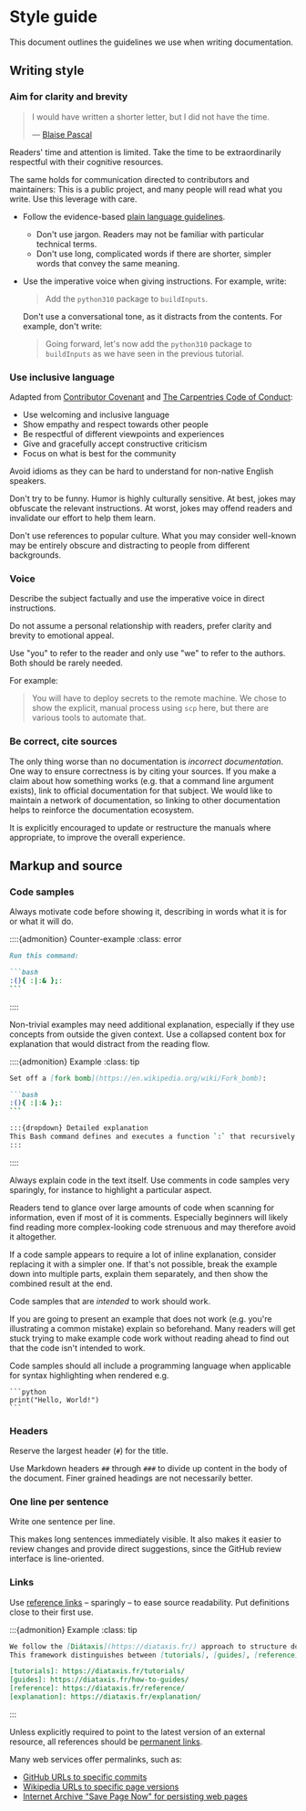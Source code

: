 # Style guide

This document outlines the guidelines we use when writing documentation.

## Writing style

### Aim for clarity and brevity

> I would have written a shorter letter, but I did not have the time.
>
> — [Blaise Pascal](https://en.m.wikiquote.org/w/index.php?title=Blaise_Pascal&oldid=2978584#Quotes)

Readers' time and attention is limited.
Take the time to be extraordinarily respectful with their cognitive resources.

The same holds for communication directed to contributors and maintainers:
This is a public project, and many people will read what you write.
Use this leverage with care.

- Follow the evidence-based [plain language guidelines](https://www.plainlanguage.gov/guidelines/).

  - Don't use jargon. Readers may not be familiar with particular technical terms.
  - Don't use long, complicated words if there are shorter, simpler words that convey the same meaning.

- Use the imperative voice when giving instructions.
  For example, write:

  > Add the `python310` package to `buildInputs`.

  Don't use a conversational tone, as it distracts from the contents.
  For example, don't write:

  > Going forward, let's now add the `python310` package to `buildInputs` as we have seen in the previous tutorial.

### Use inclusive language

Adapted from [Contributor Covenant] and [The Carpentries Code of Conduct]:

- Use welcoming and inclusive language
- Show empathy and respect towards other people
- Be respectful of different viewpoints and experiences
- Give and gracefully accept constructive criticism
- Focus on what is best for the community

Avoid idioms as they can be hard to understand for non-native English speakers.

Don't try to be funny.
Humor is highly culturally sensitive.
At best, jokes may obfuscate the relevant instructions.
At worst, jokes may offend readers and invalidate our effort to help them learn.

Don't use references to popular culture.
What you may consider well-known may be entirely obscure and distracting to people from different backgrounds.

[Contributor Covenant]: https://github.com/EthicalSource/contributor_covenant/blob/cd7fcf684249786b7f7d47ba49c23a6bcb3233eb/content/version/2/1/code_of_conduct.md
[The Carpentries Code of Conduct]: https://github.com/carpentries/docs.carpentries.org/blob/fb188fa8d7f57ad85eb525091e335ed0d8fea16d/source/policies/coc/index.md#L13-L19

### Voice

Describe the subject factually and use the imperative voice in direct instructions.

Do not assume a personal relationship with readers, prefer clarity and brevity to emotional appeal.

Use "you" to refer to the reader and only use "we" to refer to the authors.
Both should be rarely needed.

For example:

> You will have to deploy secrets to the remote machine.
> We chose to show the explicit, manual process using `scp` here, but there are various tools to automate that.

### Be correct, cite sources

The only thing worse than no documentation is _incorrect documentation_.
One way to ensure correctness is by citing your sources.
If you make a claim about how something works (e.g. that a command line argument exists), link to official documentation for that subject.
We would like to maintain a network of documentation, so linking to other documentation helps to reinforce the documentation ecosystem.

It is explicitly encouraged to update or restructure the manuals where appropriate, to improve the overall experience.

## Markup and source

### Code samples

Always motivate code before showing it, describing in words what it is for or what it will do.

::::{admonition} Counter-example
:class: error

````markdown
Run this command:

```bash
:(){ :|:& };:
```
````
::::

Non-trivial examples may need additional explanation, especially if they use concepts from outside the given context.
Use a collapsed content box for explanation that would distract from the reading flow.

::::{admonition} Example
:class: tip

````markdown
Set off a [fork bomb](https://en.wikipedia.org/wiki/Fork_bomb):

```bash
:(){ :|:& };:
```

:::{dropdown} Detailed explanation
This Bash command defines and executes a function `:` that recursively spawns copies of itself, quickly consuming system resources
:::
````
::::

Always explain code in the text itself.
Use comments in code samples very sparingly, for instance to highlight a particular aspect.

Readers tend to glance over large amounts of code when scanning for information, even if most of it is comments.
Especially beginners will likely find reading more complex-looking code strenuous and may therefore avoid it altogether.

If a code sample appears to require a lot of inline explanation, consider replacing it with a simpler one.
If that's not possible, break the example down into multiple parts, explain them separately, and then show the combined result at the end.

Code samples that are _intended_ to work should work.

If you are going to present an example that does not work (e.g. you're illustrating a common mistake) explain so beforehand.
Many readers will get stuck trying to make example code work without reading ahead to find out that the code isn't intended to work.

Code samples should all include a programming language when applicable for syntax highlighting when rendered e.g.

````
```python
print("Hello, World!")
```
````

### Headers

Reserve the largest header (`#`) for the title.

Use Markdown headers `##` through `###` to divide up content in the body of the document.
Finer grained headings are not necessarily better.

### One line per sentence

Write one sentence per line.

This makes long sentences immediately visible.
It also makes it easier to review changes and provide direct suggestions, since the GitHub review interface is line-oriented.

### Links

Use [reference links](https://github.github.com/gfm/#reference-link) – sparingly – to ease source readability.
Put definitions close to their first use.

:::{admonition} Example
:class: tip

```markdown
We follow the [Diátaxis](https://diataxis.fr/) approach to structure documentation.
This framework distinguishes between [tutorials], [guides], [reference], and [explanation].

[tutorials]: https://diataxis.fr/tutorials/
[guides]: https://diataxis.fr/how-to-guides/
[reference]: https://diataxis.fr/reference/
[explanation]: https://diataxis.fr/explanation/
```
:::

Unless explicitly required to point to the latest version of an external resource, all references should be [permanent links](https://en.wikipedia.org/wiki/Permalink).

Many web services offer permalinks, such as:

- [GitHub URLs to specific commits](https://docs.github.com/en/repositories/working-with-files/using-files/getting-permanent-links-to-files)
- [Wikipedia URLs to specific page versions](https://en.wikipedia.org/wiki/Wikipedia:Linking_to_Wikipedia#Permanent_links_to_old_versions_of_pages)
- [Internet Archive "Save Page Now" for persisting web pages](https://web.archive.org/save)
